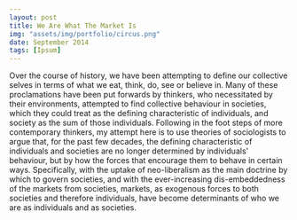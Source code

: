 ```yaml
---
layout: post
title: We Are What The Market Is 
img: "assets/img/portfolio/circus.png"
date: September 2014
tags: [Ipsum]
---
```


Over the course of history, we have been attempting to define our collective selves in terms of what we eat, think, do, see or believe in. Many of these proclamations have been put forwards by thinkers, who necessitated by their environments, attempted to find collective behaviour in societies, which they could treat as the defining characteristic of individuals, and society as the sum of those individuals. Following in the foot steps of more contemporary thinkers, my attempt here is to use theories of sociologists to argue that, for the past few decades, the defining characteristic of individuals and societies are no longer determined by individuals' behaviour, but by how the forces that encourage them to behave in certain ways. Specifically, with the uptake of neo-liberalism as the main doctrine by which to govern societies, and with the ever-increasing dis-embeddedness of the markets from societies, markets, as exogenous forces to both societies and therefore individuals, have become determinants of who we are as individuals and as societies.    
